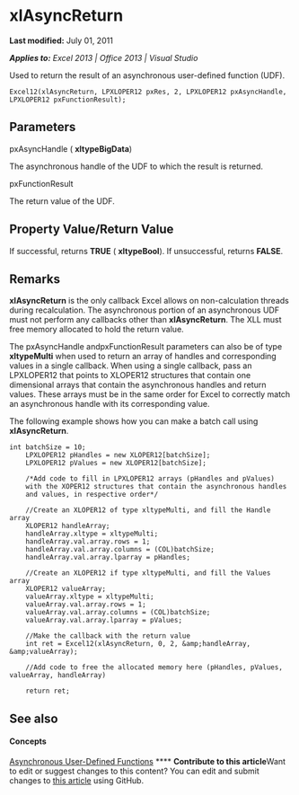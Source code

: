 
# xlAsyncReturn

 **Last modified:** July 01, 2011

 _**Applies to:** Excel 2013 | Office 2013 | Visual Studio_

Used to return the result of an asynchronous user-defined function (UDF).


```
Excel12(xlAsyncReturn, LPXLOPER12 pxRes, 2, LPXLOPER12 pxAsyncHandle, LPXLOPER12 pxFunctionResult);
```


## Parameters

pxAsyncHandle ( **xltypeBigData**)

The asynchronous handle of the UDF to which the result is returned.

pxFunctionResult

The return value of the UDF.


## Property Value/Return Value

If successful, returns  **TRUE** ( **xltypeBool**). If unsuccessful, returns  **FALSE**.


## Remarks

 **xlAsyncReturn** is the only callback Excel allows on non-calculation threads during recalculation. The asynchronous portion of an asynchronous UDF must not perform any callbacks other than **xlAsyncReturn**. The XLL must free memory allocated to hold the return value.

The pxAsyncHandle andpxFunctionResult parameters can also be of type **xltypeMulti** when used to return an array of handles and corresponding values in a single callback. When using a single callback, pass an LPXLOPER12 that points to XLOPER12 structures that contain one dimensional arrays that contain the asynchronous handles and return values. These arrays must be in the same order for Excel to correctly match an asynchronous handle with its corresponding value.

The following example shows how you can make a batch call using  **xlAsyncReturn**.




```
int batchSize = 10;
    LPXLOPER12 pHandles = new XLOPER12[batchSize];
    LPXLOPER12 pValues = new XLOPER12[batchSize];

    /*Add code to fill in LPXLOPER12 arrays (pHandles and pValues)
    with the XOPER12 structures that contain the asynchronous handles
    and values, in respective order*/

    //Create an XLOPER12 of type xltypeMulti, and fill the Handle array
    XLOPER12 handleArray;
    handleArray.xltype = xltypeMulti;
    handleArray.val.array.rows = 1;
    handleArray.val.array.columns = (COL)batchSize;
    handleArray.val.array.lparray = pHandles;
    
    //Create an XLOPER12 if type xltypeMulti, and fill the Values array
    XLOPER12 valueArray;
    valueArray.xltype = xltypeMulti;
    valueArray.val.array.rows = 1;
    valueArray.val.array.columns = (COL)batchSize;
    valueArray.val.array.lparray = pValues;

    //Make the callback with the return value
    int ret = Excel12(xlAsyncReturn, 0, 2, &amp;handleArray, &amp;valueArray);

    //Add code to free the allocated memory here (pHandles, pValues, valueArray, handleArray)

    return ret;

```


## See also


#### Concepts


 [Asynchronous User-Defined Functions](142eb27e-fb6f-4da3-bfb7-a88115bbb5d5.md)
****   **Contribute to this article**Want to edit or suggest changes to this content? You can edit and submit changes to  [this article](https://github.com/jhershey00/VBA_Excel_Test/OpenXMLCon/articles/159bc9bf-8dd5-4cd2-8384-474c74a3f112.md) using GitHub.

